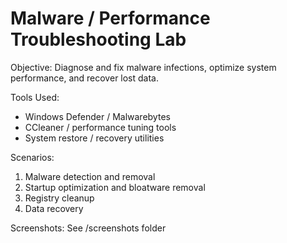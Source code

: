 # Malware / Performance Troubleshooting Lab

Objective: Diagnose and fix malware infections, optimize system performance, and recover lost data.

Tools Used:
- Windows Defender / Malwarebytes
- CCleaner / performance tuning tools
- System restore / recovery utilities

Scenarios:
1. Malware detection and removal
2. Startup optimization and bloatware removal
3. Registry cleanup
4. Data recovery

Screenshots: See /screenshots folder
